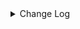 <details><summary> Change Log </summary>

| Change | Commit | Version |
| --- | --- | --- |
|fix code style|https://github.com/apache/seatunnel/commit/d62342aa5| dev |
|[maven-release-plugin] prepare for next development iteration|https://github.com/apache/seatunnel/commit/dca66b78d| dev |
|[maven-release-plugin] prepare release 2.3.10|https://github.com/apache/seatunnel/commit/5c8a4c03d|2.3.10|
|[Fix][Connector-V2] Fix maxcompute read with partition spec (#8896)|https://github.com/apache/seatunnel/commit/e62bf6c65|2.3.10|
|[Fix][Connector-V2] Fix MaxCompute cannot get project and tableName when use schema (#8865)|https://github.com/apache/seatunnel/commit/a24fa8fef|2.3.10|
|[Improve] restruct connector common options (#8634)|https://github.com/apache/seatunnel/commit/f3499a6ee|2.3.10|
|[Feature][Connector-V2] Support maxcompute source with multi-table (#8582)|https://github.com/apache/seatunnel/commit/0f7824292|2.3.10|
|[Fix][Connector-V2] Fixed adding table comments (#8514)|https://github.com/apache/seatunnel/commit/edca75b0d|2.3.10|
|[Improve][Connector-V2] MaxComputeSink support create partition in savemode (#8474)|https://github.com/apache/seatunnel/commit/0b8f9de46|2.3.10|
|[Improve][Transform] Rename sql transform table name from &#x27;fake&#x27; to &#x27;dual&#x27; (#8298)|https://github.com/apache/seatunnel/commit/e6169684f|2.3.9|
|[Feature][Connector-V2] Support MaxCompute save mode (#8277)|https://github.com/apache/seatunnel/commit/44ea675f1|2.3.9|
|[Improve][dist]add shade check rule (#8136)|https://github.com/apache/seatunnel/commit/51ef80001|2.3.9|
|[Feature][Core] Rename `result_table_name`/`source_table_name` to `plugin_input/plugin_output` (#8072)|https://github.com/apache/seatunnel/commit/c7bbd322d|2.3.9|
|[Feature][Restapi] Allow metrics information to be associated to logical plan nodes (#7786)|https://github.com/apache/seatunnel/commit/6b7c53d03|2.3.9|
|[Fix] Fix dead link on seatunnel connectors list url (#7453)|https://github.com/apache/seatunnel/commit/62b4f16f4|2.3.8|
|[BugFix][Connector-V2][Maxcompute]fix:Maxcompute sink can&#x27;t map field(#7164) (#7168)|https://github.com/apache/seatunnel/commit/d5abf8f50|2.3.6|
|[Feature] Add unsupported datatype check for all catalog (#5890)|https://github.com/apache/seatunnel/commit/b9791285a|2.3.4|
|FakeSource support generate different CatalogTable for MultipleTable (#5766)|https://github.com/apache/seatunnel/commit/a8b93805e|2.3.4|
|[Improve][Common] Introduce new error define rule (#5793)|https://github.com/apache/seatunnel/commit/9d1b2582b|2.3.4|
|[Improve] Remove use `SeaTunnelSink::getConsumedType` method and mark it as deprecated (#5755)|https://github.com/apache/seatunnel/commit/8de740810|2.3.4|
|[Improve][Connector] Add field name to `DataTypeConvertor` to improve error message (#5782)|https://github.com/apache/seatunnel/commit/ab60790f0|2.3.4|
|[Improve][Test] Move MaxCompute test case file (#5786)|https://github.com/apache/seatunnel/commit/38132f515|2.3.4|
|[Fix] Fix MaxCompute use not exist SCHEMA option (#5708)|https://github.com/apache/seatunnel/commit/ba4782a67|2.3.4|
|[Feature] Support catalog in MaxCompute Source (#5283)|https://github.com/apache/seatunnel/commit/946d89cb9|2.3.4|
|[Bugfix][Connector-V2][maxcompute] sink commit with Block not exsits on server (#4725)|https://github.com/apache/seatunnel/commit/2760cae73|2.3.2|
|[Bug] [Maxcompute] Fix failed to parse some maxcompute type (#3894)|https://github.com/apache/seatunnel/commit/642901f0a|2.3.1|
|[Improve][build] Give the maven module a human readable name (#4114)|https://github.com/apache/seatunnel/commit/d7cd60105|2.3.1|
|[Improve][Project] Code format with spotless plugin. (#4101)|https://github.com/apache/seatunnel/commit/a2ab16656|2.3.1|
|[Feature][Connector] add get source method to all source connector (#3846)|https://github.com/apache/seatunnel/commit/417178fb8|2.3.1|
|[Feature][API &amp; Connector &amp; Doc] add parallelism and column projection interface (#3829)|https://github.com/apache/seatunnel/commit/b9164b8ba|2.3.1|
|[Feature][Connector-V2][Maxcompute] Add Maxcompute source &amp; sink connector (#3640)|https://github.com/apache/seatunnel/commit/80cf8f4e4|2.3.0|

</details>
